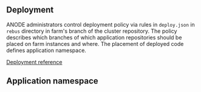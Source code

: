 ## Deployment

ANODE administrators control deployment policy via rules in ```deploy.json``` in ```rebus``` directory in farm's branch of the cluster repository. The policy describes which branches of which application repositories should be placed on farm instances and where. The placement of deployed code defines application namespace.

[Deployment reference](https://github.com/anodejs/anodejs/blob/master/docs/DEPLOYMENT_REF.md)

## Application namespace